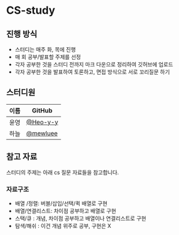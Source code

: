 # CS-study
## 진행 방식  
- 스터디는 매주 화, 목에 진행
- 매 회 공부/발표할 주제를 선정
- 각자 공부한 것을 스터디 전까지 마크 다운으로 정리하여 깃허브에 업로드
- 각자 공부한 것을 발표하여 토론하고, 면접 방식으로 서로 꼬리질문 하기

## 스터디원
| 이름   | GitHub                                         |
| ---- | ---------------------------------------------- |
| 윤영 | [@Heo-y-y](https://github.com/Heo-y-y)|
| 하늘 | [@mewluee](https://github.com/mewluee) |

## 참고 자료
스터디의 주제는 아래 cs 질문 자료들을 참고합니다.
### 자료구조
- 배열 /정렬: 버블/삽입/선택/퀵 배열로 구현
- 배열/연결리스트: 차이점 공부하고 배열로 구현
- 스택/큐 : 개념, 차이점 공부하고 배열이나 연결리스트로 구현
- 탐색/해쉬 : 이건 개념 위주로 공부, 구현은 X
